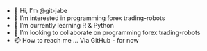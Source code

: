 - 👋 Hi, I’m @git-jabe
- 👀 I’m interested in programming forex trading-robots
- 🌱 I’m currently learning R & Python
- 💞️ I’m looking to collaborate on programming forex trading-robots
- 📫 How to reach me ... Via GitHub - for now

<!---
git-jabe/git-jabe is a ✨ special ✨ repository because its `README.md` (this file) appears on your GitHub profile.
You can click the Preview link to take a look at your changes.
--->
